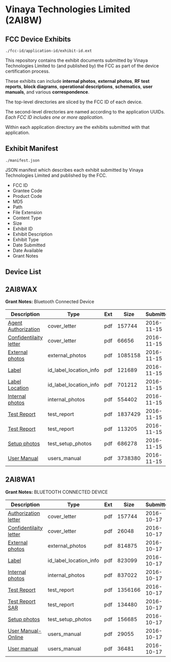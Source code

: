# Vinaya Technologies Limited (2AI8W)
## FCC Device Exhibits

```
./fcc-id/application-id/exhibit-id.ext
```

This repository contains the exhibit documents submitted by Vinaya Technologies Limited to (and published by) the FCC as part of the device certification process.

These exhibits can include **internal photos**, **external photos**, **RF test reports**, **block diagrams**, **operational descriptions**, **schematics**, **user manuals**, and various **correspondence**.

The top-level directories are sliced by the FCC ID of each device.

The second-level directories are named according to the application UUIDs. *Each FCC ID includes one or more application.*

Within each application directory are the exhibits submitted with that application. 

## Exhibit Manifest

```
./manifest.json
```

JSON manifest which describes each exhibit submitted by Vinaya Technologies Limited and published by the FCC.

- FCC ID
- Grantee Code
- Product Code
- MD5
- Path
- File Extension
- Content Type
- Size
- Exhibit ID
- Exhibit Description
- Exhibit Type
- Date Submitted
- Date Available
- Grant Notes

## Device List
## 2AI8WAX
**Grant Notes:** Bluetooth Connected Device

| Description | Type | Ext | Size | Submitted | Available |
| ----------- | ---- | --- | ---- | --------- | --------- |
| [Agent Authorization](2AI8WAX/b5474a8b70c5cbd86d7c52f4fecf2572/3165153.pdf) | cover_letter | pdf | 157744 | 2016-11-15 | 2016-11-15 |
| [Confidentilaity letter](2AI8WAX/b5474a8b70c5cbd86d7c52f4fecf2572/3196377.pdf) | cover_letter | pdf | 66656 | 2016-11-15 | 2016-11-15 |
| [External photos](2AI8WAX/b5474a8b70c5cbd86d7c52f4fecf2572/3196376.pdf) | external_photos | pdf | 1085158 | 2016-11-15 | 2016-11-15 |
| [Label](2AI8WAX/b5474a8b70c5cbd86d7c52f4fecf2572/3196379.pdf) | id_label_location_info | pdf | 121689 | 2016-11-15 | 2016-11-15 |
| [Label Location](2AI8WAX/b5474a8b70c5cbd86d7c52f4fecf2572/3196380.pdf) | id_label_location_info | pdf | 701212 | 2016-11-15 | 2016-11-15 |
| [Internal photos](2AI8WAX/b5474a8b70c5cbd86d7c52f4fecf2572/3196378.pdf) | internal_photos | pdf | 554402 | 2016-11-15 | 2016-11-15 |
| [Test Report](2AI8WAX/b5474a8b70c5cbd86d7c52f4fecf2572/3196383.pdf) | test_report | pdf | 1837429 | 2016-11-15 | 2016-11-15 |
| [Test Report](2AI8WAX/b5474a8b70c5cbd86d7c52f4fecf2572/3196384.pdf) | test_report | pdf | 113205 | 2016-11-15 | 2016-11-15 |
| [Setup photos](2AI8WAX/b5474a8b70c5cbd86d7c52f4fecf2572/3196382.pdf) | test_setup_photos | pdf | 686278 | 2016-11-15 | 2016-11-15 |
| [User Manual](2AI8WAX/b5474a8b70c5cbd86d7c52f4fecf2572/3196385.pdf) | users_manual | pdf | 3738380 | 2016-11-15 | 2016-11-15 |
## 2AI8WA1
**Grant Notes:** BLUETOOTH CONNECTED DEVICE

| Description | Type | Ext | Size | Submitted | Available |
| ----------- | ---- | --- | ---- | --------- | --------- |
| [Authorization letter](2AI8WA1/5e362ec5e4768c9f010032248b5984b6/3165153.pdf) | cover_letter | pdf | 157744 | 2016-10-17 | 2016-10-17 |
| [Confidentilaity letter](2AI8WA1/5e362ec5e4768c9f010032248b5984b6/3165157.pdf) | cover_letter | pdf | 26048 | 2016-10-17 | 2016-10-17 |
| [External photos](2AI8WA1/5e362ec5e4768c9f010032248b5984b6/3165156.pdf) | external_photos | pdf | 814875 | 2016-10-17 | 2016-10-17 |
| [Label](2AI8WA1/5e362ec5e4768c9f010032248b5984b6/3165159.pdf) | id_label_location_info | pdf | 823099 | 2016-10-17 | 2016-10-17 |
| [Internal photos](2AI8WA1/5e362ec5e4768c9f010032248b5984b6/3165158.pdf) | internal_photos | pdf | 837022 | 2016-10-17 | 2016-10-17 |
| [Test Report](2AI8WA1/5e362ec5e4768c9f010032248b5984b6/3165163.pdf) | test_report | pdf | 1356166 | 2016-10-17 | 2016-10-17 |
| [Test Report SAR](2AI8WA1/5e362ec5e4768c9f010032248b5984b6/3165164.pdf) | test_report | pdf | 134480 | 2016-10-17 | 2016-10-17 |
| [Setup photos](2AI8WA1/5e362ec5e4768c9f010032248b5984b6/3165162.pdf) | test_setup_photos | pdf | 156685 | 2016-10-17 | 2016-10-17 |
| [User Manual-Online](2AI8WA1/5e362ec5e4768c9f010032248b5984b6/3165160.pdf) | users_manual | pdf | 29055 | 2016-10-17 | 2016-10-17 |
| [User manual](2AI8WA1/5e362ec5e4768c9f010032248b5984b6/3165165.pdf) | users_manual | pdf | 36481 | 2016-10-17 | 2016-10-17 |
